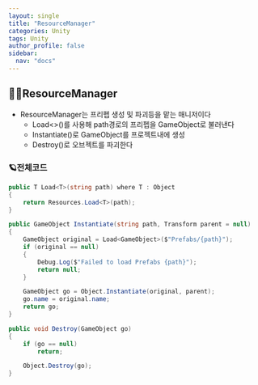 ```yaml
---
layout: single
title: "ResourceManager"
categories: Unity
tags: Unity
author_profile: false
sidebar:
  nav: "docs"
---
```


## 🙇‍♀️ResourceManager

* ResourceManager는 프리펩 생성 및 파괴등을 맡는 매니저이다
  * Load<>()를 사용해 path경로의 프리펩을 GameObject로 불러낸다
  * Instantiate()로 GameObject를 프로젝트내에 생성
  * Destroy()로 오브젝트를 파괴한다

### 🪐전체코드

```cs
public T Load<T>(string path) where T : Object
{
    return Resources.Load<T>(path);
}

public GameObject Instantiate(string path, Transform parent = null)
{
    GameObject original = Load<GameObject>($"Prefabs/{path}");
    if (original == null)
    {
        Debug.Log($"Failed to load Prefabs {path}");
        return null;
    }

    GameObject go = Object.Instantiate(original, parent);
    go.name = original.name;
    return go;
}

public void Destroy(GameObject go)
{
    if (go == null)
        return;

    Object.Destroy(go);
}
```
